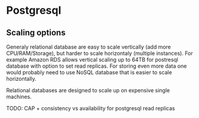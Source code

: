 # Postgresql

## Scaling options
Generaly relational database are easy to scale vertically (add more CPU/RAM/Storage), but harder to scale horizontaly (multiple instances).
For example Amazon RDS allows vertical scaling up to 64TB for postresql database with option to set read replicas.
For storing even more data one would probably need to use NoSQL database that is easier to scale horizontally.

Relational databases are designed to scale up on expensive single machines.

TODO: CAP + consistency vs availability for postgresql read replicas
